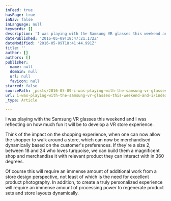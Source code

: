 ```yaml
---
inFeed: true
hasPage: true
inNav: false
inLanguage: null
keywords: []
description: 'I was playing with the Samsung VR glasses this weekend and I was reflecting on how much fun it will be to develop a VR store experience. '
datePublished: '2016-05-09T18:47:21.172Z'
dateModified: '2016-05-09T18:41:44.991Z'
title: ''
author: []
authors: []
publisher:
  name: null
  domain: null
  url: null
  favicon: null
starred: false
sourcePath: _posts/2016-05-09-i-was-playing-with-the-samsung-vr-glasses-this-weekend-and-i.md
url: i-was-playing-with-the-samsung-vr-glasses-this-weekend-and-i/index.html
_type: Article

---
```

I was playing with the Samsung VR glasses this weekend and I was reflecting on how much fun it will be to develop a VR store experience. 

Think of the impact on the shopping experience, when one can now allow the shopper to walk around a store, which can now be merchandised dynamically based on the customer's preferences. If they're a size 2, between 18 and 24 who loves turquoise, we can build them a magnificent shop and merchandise it with relevant product they can interact with in 360 degrees.

Of course this will require an immense amount of additional work from a store design perspective, not least of which is the need for excellent product photography. In addition, to create a truly personalized experience will require an immense amount of processing power to regenerate product sets and store layouts dynamically.